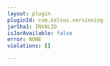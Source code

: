```yaml
---
layout: plugin
pluginId: com.kelsus.versioning
jarSha1: INVALID
isJarAvailable: false
error: NONE
violations: []

---
```

